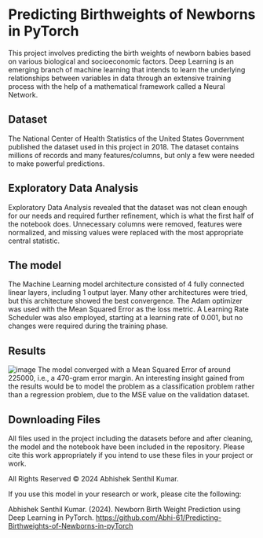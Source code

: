 # Predicting Birthweights of Newborns in PyTorch
This project involves predicting the birth weights of newborn babies based on various biological and socioeconomic factors.
Deep Learning is an emerging branch of machine learning that intends to learn the underlying relationships between variables in data
through an extensive training process with the help of a mathematical framework called a Neural Network.

## Dataset
The National Center of Health Statistics of the United States Government published the dataset used in this project in 2018.
The dataset contains millions of records and many features/columns, but only a few were needed to make powerful predictions.

## Exploratory Data Analysis
Exploratory Data Analysis revealed that the dataset was not clean enough for our needs and required further refinement, which is what the first half of the notebook does.
Unnecessary columns were removed, features were normalized, and missing values were replaced with the most appropriate central statistic.

## The model
The Machine Learning model architecture consisted of 4 fully connected linear layers, including 1 output layer.
Many other architectures were tried, but this architecture showed the best convergence.
The Adam optimizer was used with the Mean Squared Error as the loss metric.
A Learning Rate Scheduler was also employed, starting at a learning rate of 0.001, but no changes were required during the training phase.

## Results
![image](https://github.com/user-attachments/assets/b0c6b47f-b362-4bfc-8ebb-598466f6d55e)
The model converged with a Mean Squared Error of around 225000, i.e., a 470-gram error margin. An interesting insight gained from the results would be to model the problem as a classification
problem rather than a regression problem, due to the MSE value on the validation dataset.

## Downloading Files
All files used in the project including the datasets before and after cleaning, the model and the notebook have been included in the repository.
Please cite this work appropriately if you intend to use these files in your project or work.


All Rights Reserved
© 2024 Abhishek Senthil Kumar.

If you use this model in your research or work, please cite the following:

Abhishek Senthil Kumar. (2024). Newborn Birth Weight Prediction using Deep Learning in PyTorch. https://github.com/Abhi-61/Predicting-Birthweights-of-Newborns-in-pyTorch



